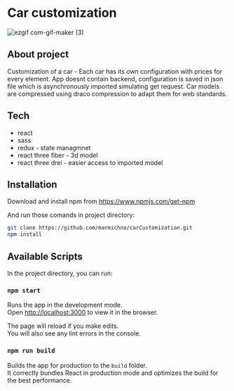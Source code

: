 # Car customization

![ezgif com-gif-maker (3)](https://user-images.githubusercontent.com/72525469/124497169-c42ef780-ddba-11eb-80af-6988376e0382.gif)

## About project

Customization of a car - Each car has its own configuration with prices for every element.
App doesnt contain backend, configuration is saved in json file which is asynchronously imported simulating get request.
Car models are compressed using draco compression to adapt them for web standards.

## Tech

- react
- sass
- redux - state managmnet
- react three fiber - 3d model
- react three drei -  easier access to imported model


## Installation

Download and install npm from https://www.npmjs.com/get-npm

And run those comands in project directory:
```sh
git clone https://github.com/marmichno/carCustomization.git
npm install
```

## Available Scripts

In the project directory, you can run:

### `npm start`

Runs the app in the development mode.\
Open [http://localhost:3000](http://localhost:3000) to view it in the browser.

The page will reload if you make edits.\
You will also see any lint errors in the console.

### `npm run build`

Builds the app for production to the `build` folder.\
It correctly bundles React in production mode and optimizes the build for the best performance.
